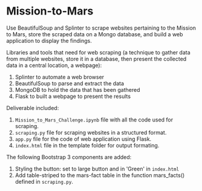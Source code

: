 # Mission-to-Mars
Use BeautifulSoup and Splinter to scrape websites pertaining to the Mission to Mars, store the scraped data on a Mongo database, and build a web application to display the findings.

Libraries and tools that need for web scraping (a technique to gather data from multiple websites, store it in a database, then present the collected data in a central location, a webpage):
1. Splinter to automate a web browser
2. BeautifulSoup to parse and extract the data
3. MongoDB to hold the data that has been gathered
4. Flask to built a webpage to present the results

Deliverable included:
1. `Mission_to_Mars_Challenge.ipynb` file with all the code used for scraping.
2. `scraping.py` file for scraping websites in a structured format.
3. `app.py` file for the code of web application using Flask.
4. `index.html` file in the template folder for output formating.

The following Bootstrap 3 components are added:
1. Styling the button: set to large button and in 'Green' in `index.html`
2. Add table-striped to the mars-fact table in the function mars_facts() defined in `scraping.py`.
